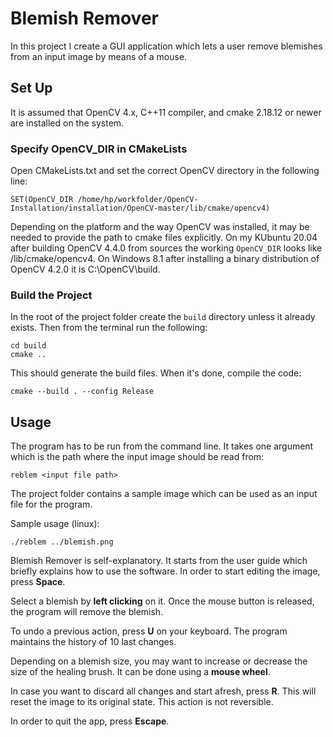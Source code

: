 # Blemish Remover

In this project I create a GUI application which lets a user remove blemishes from an input image by means of a mouse.

## Set Up

It is assumed that OpenCV 4.x, C++11 compiler, and cmake 2.18.12 or newer are installed on the system.

### Specify OpenCV_DIR in CMakeLists

Open CMakeLists.txt and set the correct OpenCV directory in the following line:

```
SET(OpenCV_DIR /home/hp/workfolder/OpenCV-Installation/installation/OpenCV-master/lib/cmake/opencv4)
```

Depending on the platform and the way OpenCV was installed, it may be needed to provide the path to cmake files explicitly. On my KUbuntu 20.04 after building OpenCV 4.4.0 from sources the working `OpenCV_DIR` looks like <OpenCV installation path>/lib/cmake/opencv4. On Windows 8.1 after installing a binary distribution of OpenCV 4.2.0 it is C:\OpenCV\build.


### Build the Project

In the root of the project folder create the `build` directory unless it already exists. Then from the terminal run the following:

```
cd build
cmake ..
```

This should generate the build files. When it's done, compile the code:

```
cmake --build . --config Release
```

## Usage

The program has to be run from the command line. It takes one argument which is the path where the input image should be read from: 

```
reblem <input file path> 
```

The project folder contains a sample image which can be used as an input file for the program.

Sample usage (linux):
```
./reblem ../blemish.png
```

Blemish Remover is self-explanatory. It starts from the user guide which briefly explains how to use the software. In order to start editing the image, press **Space**. 

Select a blemish by **left clicking** on it. Once the mouse button is released, the program will remove the blemish.

To undo a previous action, press **U** on your keyboard. The program maintains the history of 10 last changes.

Depending on a blemish size, you may want to increase or decrease the size of the healing brush. It can be done using a **mouse wheel**. 

In case you want to discard all changes and start afresh, press **R**. This will reset the image to its original state. This action is not reversible.

In order to quit the app, press **Escape**. 






